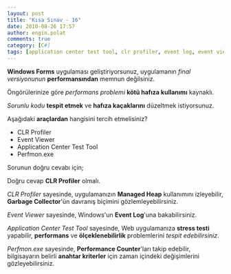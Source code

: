```yaml
---
layout: post
title: "Kısa Sınav - 16"
date: 2010-08-26 17:57
author: engin.polat
comments: true
category: [C#]
tags: [application center test tool, clr profiler, event log, event viewer, garbage collector, kisa sinav, managed heap, perfmon, quiz, stress test]
---
```

**Windows Forms** uygulaması geliştiriyorsunuz, uygulamanın *final versiyonunun* **performansından** memnun değilsiniz.

Öngörülerinize göre *performans problemi* **kötü hafıza kullanımı** kaynaklı.

*Sorunlu kodu* **tespit etmek** ve **hafıza kaçaklarını** düzeltmek istiyorsunuz.

Aşağıdaki **araçlardan** hangisini tercih etmelisiniz?



*   CLR Profiler
*   Event Viewer
*   Application Center Test Tool
*   Perfmon.exe

Sorunun doğru cevabı için; <!--more-->

Doğru cevap **CLR Profiler** olmalı.

*CLR Profiler* sayesinde, uygulamanızın **Managed Heap** kullanımını izleyebilir, **Garbage Collector**'ün davranış biçimini gözlemleyebilirsiniz.

*Event Viewer* sayesinde, Windows'un **Event Log**'una bakabilirsiniz.

*Application Center Test Tool* sayesinde, Web uygulamanıza **stress testi** yapabilir, **performans** ve **ölçeklenebilirlik** problemlerini *tespit edebilirsiniz*.

*Perfmon.exe* sayesinde, **Performance Counter**'ları takip edebilir, bilgisayarın belirli **anahtar kriterler** için zaman içindeki değişimlerini gözleyebilirsiniz.

